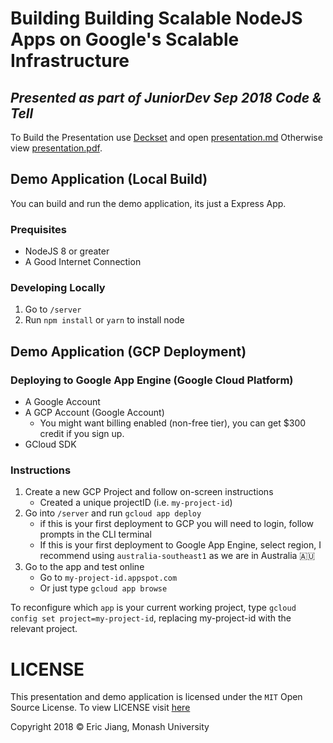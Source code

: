 # Building Building Scalable NodeJS Apps on Google's Scalable Infrastructure
_Presented as part of JuniorDev Sep 2018 Code & Tell_
---


To Build the Presentation use [Deckset]() and open [presentation.md](presentation.md)
Otherwise view [presentation.pdf](presentation.pdf).

## Demo Application (Local Build)
You can build and run the demo application, its just a Express App.

### Prequisites
- NodeJS 8 or greater
- A Good Internet Connection

### Developing Locally
1. Go to `/server`
2. Run `npm install` or `yarn` to install node  

## Demo Application (GCP Deployment)
### Deploying to Google App Engine (Google Cloud Platform)
- A Google Account
- A GCP Account (Google Account)
   - You might want billing enabled (non-free tier), you can get $300 credit if you sign up.
- GCloud SDK

### Instructions
1. Create a new GCP Project and follow on-screen instructions 
    - Created a unique projectID (i.e. `my-project-id`)
2. Go into `/server` and run `gcloud app deploy`
   - if this is your first deployment to GCP you will need to login, follow prompts in the CLI terminal
   - If this is your first deployment to Google App Engine, select region, I recommend using `australia-southeast1` as we are in Australia 🇦🇺
3. Go to the app and test online 
   - Go to `my-project-id.appspot.com`
   - Or just type `gcloud app browse`

To reconfigure which `app` is your current working project, type `gcloud config set project=my-project-id`, replacing my-project-id with the relevant project.

# LICENSE
This presentation and demo application is licensed under the `MIT` Open Source License. To view LICENSE visit [here](./LICENSE)

Copyright 2018 &copy; Eric Jiang, Monash University







